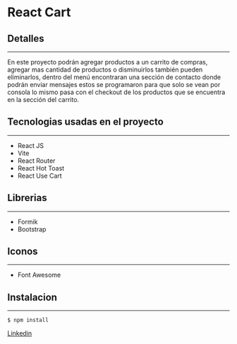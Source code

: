 # React Cart

## Detalles
-------------
En este proyecto podrán agregar productos a un carrito de compras, agregar mas cantidad de productos o disminuirlos también pueden eliminarlos, dentro del menú encontraran una sección de contacto donde podrán enviar mensajes estos se programaron para que solo se vean por consola lo mismo pasa con el checkout de los productos que se encuentra en la sección del carrito.

## Tecnologias usadas en el proyecto
-------------
- React JS
- Vite
- React Router
- React Hot Toast
- React Use Cart

## Librerias
-------------
- Formik
- Bootstrap

## Iconos
-------------
- Font Awesome

## Instalacion
-------------
`$ npm install`

<a href="https://www.linkedin.com/in/lucasdepalma" target="_blank">Linkedin</a>

